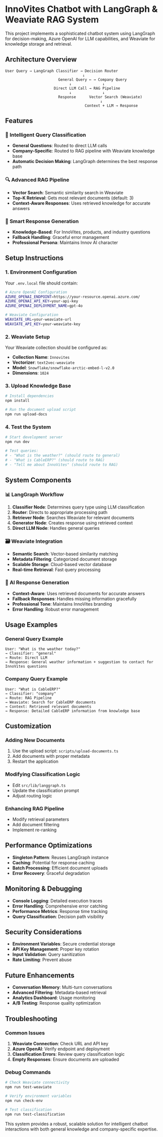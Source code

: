 # InnoVites Chatbot with LangGraph & Weaviate RAG System

This project implements a sophisticated chatbot system using LangGraph for decision-making, Azure OpenAI for LLM capabilities, and Weaviate for knowledge storage and retrieval.

## Architecture Overview

```
User Query → LangGraph Classifier → Decision Router
                                   ↓
                        General Query ← → Company Query
                             ↓              ↓
                      Direct LLM Call → RAG Pipeline
                             ↓              ↓
                        Response      Vector Search (Weaviate)
                                           ↓
                                    Context + LLM → Response
```

## Features

### 🧠 **Intelligent Query Classification**
- **General Questions**: Routed to direct LLM calls
- **Company-Specific**: Routed to RAG pipeline with Weaviate knowledge base
- **Automatic Decision Making**: LangGraph determines the best response path

### 🔍 **Advanced RAG Pipeline**
- **Vector Search**: Semantic similarity search in Weaviate
- **Top-K Retrieval**: Gets most relevant documents (default: 3)
- **Context-Aware Responses**: Uses retrieved knowledge for accurate answers

### 🎯 **Smart Response Generation**
- **Knowledge-Based**: For InnoVites, products, and industry questions
- **Fallback Handling**: Graceful error management
- **Professional Persona**: Maintains Innov AI character

## Setup Instructions

### 1. Environment Configuration

Your `.env.local` file should contain:

```bash
# Azure OpenAI Configuration
AZURE_OPENAI_ENDPOINT=https://your-resource.openai.azure.com/
AZURE_OPENAI_API_KEY=your-api-key
AZURE_OPENAI_DEPLOYMENT_NAME=gpt-4o

# Weaviate Configuration
WEAVIATE_URL=your-weaviate-url
WEAVIATE_API_KEY=your-weaviate-key
```

### 2. Weaviate Setup

Your Weaviate collection should be configured as:
- **Collection Name**: `Innovites`
- **Vectorizer**: `text2vec-weaviate`
- **Model**: `Snowflake/snowflake-arctic-embed-l-v2.0`
- **Dimensions**: `1024`

### 3. Upload Knowledge Base

```bash
# Install dependencies
npm install

# Run the document upload script
npm run upload-docs
```

### 4. Test the System

```bash
# Start development server
npm run dev

# Test queries:
# - "What is the weather?" (should route to general)
# - "What is CableERP?" (should route to RAG)
# - "Tell me about InnoVites" (should route to RAG)
```

## System Components

### 📊 **LangGraph Workflow**

1. **Classifier Node**: Determines query type using LLM classification
2. **Router**: Directs to appropriate processing path
3. **Retriever Node**: Searches Weaviate for relevant documents
4. **Generator Node**: Creates response using retrieved context
5. **Direct LLM Node**: Handles general queries

### 🗃️ **Weaviate Integration**

- **Semantic Search**: Vector-based similarity matching
- **Metadata Filtering**: Categorized document storage
- **Scalable Storage**: Cloud-based vector database
- **Real-time Retrieval**: Fast query processing

### 🤖 **AI Response Generation**

- **Context-Aware**: Uses retrieved documents for accurate answers
- **Fallback Responses**: Handles missing information gracefully
- **Professional Tone**: Maintains InnoVites branding
- **Error Handling**: Robust error management

## Usage Examples

### General Query Example
```
User: "What is the weather today?"
→ Classifier: "general"
→ Route: Direct LLM
→ Response: General weather information + suggestion to contact for InnoVites questions
```

### Company Query Example
```
User: "What is CableERP?"
→ Classifier: "company"
→ Route: RAG Pipeline
→ Weaviate: Search for CableERP documents
→ Context: Retrieved relevant documents
→ Response: Detailed CableERP information from knowledge base
```

## Customization

### Adding New Documents
1. Use the upload script: `scripts/upload-documents.ts`
2. Add documents with proper metadata
3. Restart the application

### Modifying Classification Logic
- Edit `src/lib/langgraph.ts`
- Update the classification prompt
- Adjust routing logic

### Enhancing RAG Pipeline
- Modify retrieval parameters
- Add document filtering
- Implement re-ranking

## Performance Optimizations

- **Singleton Pattern**: Reuses LangGraph instance
- **Caching**: Potential for response caching
- **Batch Processing**: Efficient document uploads
- **Error Recovery**: Graceful degradation

## Monitoring & Debugging

- **Console Logging**: Detailed execution traces
- **Error Handling**: Comprehensive error catching
- **Performance Metrics**: Response time tracking
- **Query Classification**: Decision path visibility

## Security Considerations

- **Environment Variables**: Secure credential storage
- **API Key Management**: Proper key rotation
- **Input Validation**: Query sanitization
- **Rate Limiting**: Prevent abuse

## Future Enhancements

- **Conversation Memory**: Multi-turn conversations
- **Advanced Filtering**: Metadata-based retrieval
- **Analytics Dashboard**: Usage monitoring
- **A/B Testing**: Response quality optimization

## Troubleshooting

### Common Issues

1. **Weaviate Connection**: Check URL and API key
2. **Azure OpenAI**: Verify endpoint and deployment
3. **Classification Errors**: Review query classification logic
4. **Empty Responses**: Ensure documents are uploaded

### Debug Commands

```bash
# Check Weaviate connectivity
npm run test-weaviate

# Verify environment variables
npm run check-env

# Test classification
npm run test-classification
```

This system provides a robust, scalable solution for intelligent chatbot interactions with both general knowledge and company-specific expertise.
